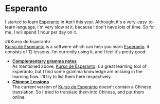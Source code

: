 ﻿Esperanto  
=============  

I started to learn [Esperanto] in April this year. Althought it's a very-easy-to-learn language, I'm very slow at it, because I don't have lots of time. So for me, I will spend 1 hour per day on it. 

##Kurso de Esperanto  
[Kurso de Esperanto] is a softwere which can help you learn [Esperanto]. It consists of 12 lessons. I'm currently using it, and I feel it's pretty good.
   
*  __[Complementary gramma notes ](Esperanto-Gramma.en)__  
As mentioned above, [Kurso de Esperanto] is a great learning tool of Esperanto, but I find some gramma knowledge are missing in the learning flow. I'll try to list them here respectively.  
*  __[Chinese Lessions](Esperanto-Chinese.en)__  
The current version of [Kurso de Esperanto] doesn't contain a Chinese translation. So I tried to translate them into Chinese, and put them online.
 


[Kurso de Esperanto]:http://www.kurso.com.br/  
[Esperanto]:http://en.wikipedia.org/wiki/Esperanto
